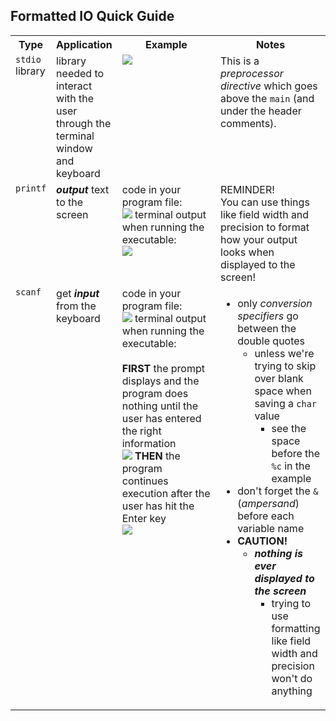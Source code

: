 <style>
    table{
        width:100%;
    }
    td{
        vertical-align: top;
    }
    img{
        height: auto;
        max-width: 100%;
    }
</style>

<h2>Formatted IO Quick Guide</h2>
<table>
    <tr>
        <th>Type</th>
        <th>Application</th>
        <th style="width:40%">Example</th>
        <th style="width:35%">Notes</th>
    </tr>
    <tr>
        <td><code>stdio</code> library</td>
        <td>library needed to interact with the user through the terminal window and keyboard</td>
        <td>
            <img src="https://github.com/user-attachments/assets/7a6f4756-2e74-458d-9d97-d9677c9570a3">
        </td>
        <td>This is a <em>preprocessor directive</em> which goes above the <code>main</code> (and under the header comments).</td>
    </tr>
    <tr>
        <td><code>printf</code></td>
        <td><strong><em>output</em></strong> text to the screen</td>
        <td>code in your program file:<br>
            <img src="https://github.com/user-attachments/assets/0025ff5f-7bd9-4868-8241-163f50d64c9a">
            terminal output when running the executable:<br>
            <img src="https://github.com/user-attachments/assets/56c9f6c1-d985-495a-b1cf-c840fcd91a5d">
        </td>
        <td>REMINDER!<br>You can use things like field width and precision to format how your output looks when displayed to the screen!</td>
    </tr>
    <tr>
        <td><code>scanf</code></td>
        <td>get <strong><em>input</em></strong> from the keyboard</td>
        <td>code in your program file:<br>
            <img src="https://github.com/user-attachments/assets/61f22e38-3666-4152-9548-3aecc8a8a6e9">
            terminal output when running the executable:<br><br>
            <strong>FIRST</strong> the prompt displays and the program does nothing until the user has entered the right information<br>
            <img src="https://github.com/user-attachments/assets/f8814ff0-7f14-467b-88bb-aeb4d7493bdf">
            <strong>THEN</strong> the program continues execution after the user has hit the Enter key<br>
            <img src="https://github.com/user-attachments/assets/f0055bc2-06dd-4c25-babf-70c6ec86b1a4">
        </td>
        <td>
          <ul>
            <li>only <em>conversion specifiers</em> go between the double quotes
              <ul>
                <li>unless we're trying to skip over blank space when saving a <code>char</code> value
                <ul>
                  <li>see the space before the <code>%c</code> in the example</li>
                </ul></li>
              </ul></li>
              <li>don't forget the <code>&</code> (<em>ampersand</em>) before each variable name</li>
              <li><strong>CAUTION!</strong>
                <ul>
                  <li><strong><em>nothing is ever displayed to the screen</em></strong>
                  <ul>
                    <li>trying to use formatting like field width and precision won't do anything</li>
                  </ul></li>
                </ul>
              </li>
            </ul>
        </td>
    </tr>
</table>
